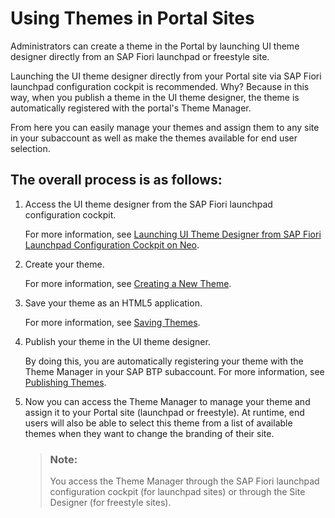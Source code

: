 <!-- loioe6f8da34eca84a32b936cf889689af47 -->

# Using Themes in Portal Sites

Administrators can create a theme in the Portal by launching UI theme designer directly from an SAP Fiori launchpad or freestyle site.

Launching the UI theme designer directly from your Portal site via SAP Fiori launchpad configuration cockpit is recommended. Why? Because in this way, when you publish a theme in the UI theme designer, the theme is automatically registered with the portal's Theme Manager.

From here you can easily manage your themes and assign them to any site in your subaccount as well as make the themes available for end user selection.



<a name="loioe6f8da34eca84a32b936cf889689af47__section_qdy_d1v_c2b"/>

## The overall process is as follows:



1.  Access the UI theme designer from the SAP Fiori launchpad configuration cockpit.

    For more information, see [Launching UI Theme Designer from SAP Fiori Launchpad Configuration Cockpit on Neo](launching-ui-theme-designer-from-sap-fiori-launchpad-configuration-cockpit-on-neo-a28d64c.md).

2.  Create your theme.

    For more information, see [Creating a New Theme](../Create-Themes/creating-a-new-theme-f987d5f.md).

3.  Save your theme as an HTML5 application.

    For more information, see [Saving Themes](../Create-Themes/saving-themes-a8155b8.md).

4.  Publish your theme in the UI theme designer.

    By doing this, you are automatically registering your theme with the Theme Manager in your SAP BTP subaccount. For more information, see [Publishing Themes](../Create-Themes/publishing-themes-a9a4151.md).

5.  Now you can access the Theme Manager to manage your theme and assign it to your Portal site \(launchpad or freestyle\). At runtime, end users will also be able to select this theme from a list of available themes when they want to change the branding of their site.

    > ### Note:  
    > You access the Theme Manager through the SAP Fiori launchpad configuration cockpit \(for launchpad sites\) or through the Site Designer \(for freestyle sites\).


